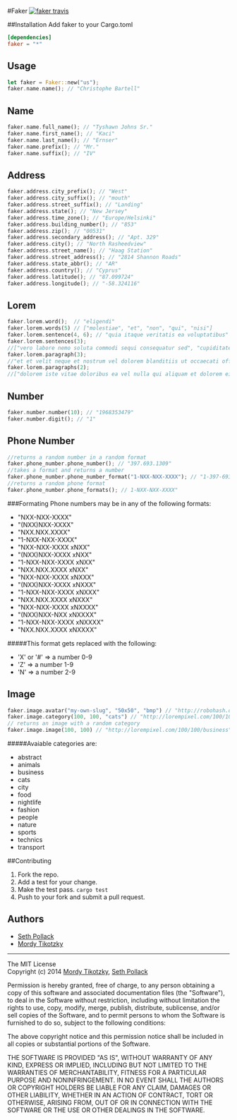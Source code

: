 #Faker
[![faker travis](http://img.shields.io/travis/tikotzky/faker-rs.svg?branch=master&style=flat-square)](https://travis-ci.org/tikotzky/faker-rs)

##Installation
Add faker to your Cargo.toml
```toml
[dependencies]
faker = "*"
```
## Usage
```rust
let faker = Faker::new("us");
faker.name.name(); // "Christophe Bartell"
```
## Name
```rust
faker.name.full_name(); // "Tyshawn Johns Sr."
faker.name.first_name(); // "Kaci"
faker.name.last_name(); // "Ernser"
faker.name.prefix(); // "Mr."
faker.name.suffix(); // "IV"
```
## Address
```rust
faker.address.city_prefix(); // "West"
faker.address.city_suffix(); // "mouth"
faker.address.street_suffix(); // "Landing"
faker.address.state(); // "New Jersey"
faker.address.time_zone(); // "Europe/Helsinki"
faker.address.building_number(); // "853"
faker.address.zip(); // "00531"
faker.address.secondary_address(); // "Apt. 329"
faker.address.city(); // "North Rasheedview"
faker.address.street_name(); // "Haag Station"
faker.address.street_address(); // "2814 Shannon Roads"
faker.address.state_abbr(); // "AR"
faker.address.country(); // "Cyprus"
faker.address.latitude(); // "87.099724"
faker.address.longitude(); // "-58.324116"
```
## Lorem
```rust
faker.lorem.word();  // "eligendi"
faker.lorem.words(5) // ["molestiae", "et", "non", "qui", "nisi"]
faker.lorem.sentence(4, 6); // "quia itaque veritatis ea voluptatibus"
faker.lorem.sentences(3); 
//["vero labore nemo soluta commodi sequi consequatur sed", "cupiditate quo officiis perspiciatis vel reiciendis atque veniam", "facere consequuntur ut voluptas quos veniam aut id dolores"]
faker.lorem.paragraph(3);   
//"et et velit neque et nostrum vel dolorem blanditiis ut occaecati officia odit ratione totam voluptatem et quam quo amet laudantium aut porro aut esse pariatur suscipit et doloremque ipsam rerum qui cupiditate tempore maiores voluptas"
faker.lorem.paragraphs(2); 
//["dolorem iste vitae doloribus ea vel nulla qui aliquam et dolorem eius rem voluptas deleniti voluptatem occaecati sint voluptatem fuga non ducimus voluptas eaque quia dicta nobis vel voluptatem id suscipit inventore et excepturi earum mollitia rem tempora deserunt laborum nobis", "eum qui accusantium et incidunt ad provident laboriosam similique ut nulla qui qui atque et iste rerum incidunt quia voluptas nobis nemo rerum assumenda voluptate non qui mollitia molestiae nesciunt tempore repellat ipsam natus cupiditate"]
```
## Number
```rust
faker.number.number(10); // "1968353479"
faker.number.digit(); // "1"
```
## Phone Number
```rust
//returns a random number in a random format
faker.phone_number.phone_number(); // "397.693.1309"
//takes a format and returns a number
faker.phone_number.phone_number_format("1-NXX-NXX-XXXX"); // "1-397-693-1309"
//returns a random phone format
faker.phone_number.phone_formats(); // 1-NXX-NXX-XXXX"
```
###Formating
Phone numbers may be in any of the following formats:
* "NXX-NXX-XXXX"
* "(NXX)NXX-XXXX"
* "NXX.NXX.XXXX"
* "1-NXX-NXX-XXXX"
* "NXX-NXX-XXXX xNXX"
* "(NXX)NXX-XXXX xNXX"
* "1-NXX-NXX-XXXX xNXX"
* "NXX.NXX.XXXX xNXX"
* "NXX-NXX-XXXX xNXXX"
* "(NXX)NXX-XXXX xNXXX"
* "1-NXX-NXX-XXXX xNXXX"
* "NXX.NXX.XXXX xNXXX"
* "NXX-NXX-XXXX xNXXXX"
* "(NXX)NXX-NXX xNXXXX"
* "1-NXX-NXX-XXXX xNXXXX"
* "NXX.NXX.XXXX xNXXXX"

#####This format gets replaced with the following:
- 'X' or '#' => a number 0-9
- 'Z' => a number 1-9
- 'N' => a number 2-9

## Image
```rust
faker.image.avatar("my-own-slug", "50x50", "bmp") // "http://robohash.org/my-own-slug.bmp?size=50x50"
faker.image.category(100, 100, "cats") // "http://lorempixel.com/100/100/cats"
// returns an image with a random category
faker.image.image(100, 100) // "http://lorempixel.com/100/100/business"
```
#####Avaiable categories are:
* abstract
* animals
* business
* cats
* city
* food
* nightlife
* fashion
* people
* nature
* sports
* technics
* transport

##Contributing
1. Fork the repo.
3. Add a test for your change.
4. Make the test pass. `cargo test`
5. Push to your fork and submit a pull request.

## Authors
* [Seth Pollack](https://github.com/sethpollack)
* [Mordy Tikotzky](https://github.com/tikotzky)

***

The MIT License  
Copyright (c) 2014 [Mordy Tikotzky](https://github.com/tikotzky), [Seth Pollack](https://github.com/sethpollack)

Permission is hereby granted, free of charge, to any person obtaining a copy of this software and associated documentation files (the "Software"), to deal in the Software without restriction, including without limitation the rights to use, copy, modify, merge, publish, distribute, sublicense, and/or sell copies of the Software, and to permit persons to whom the Software is furnished to do so, subject to the following conditions:

The above copyright notice and this permission notice shall be included in all copies or substantial portions of the Software.

THE SOFTWARE IS PROVIDED "AS IS", WITHOUT WARRANTY OF ANY KIND, EXPRESS OR IMPLIED, INCLUDING BUT NOT LIMITED TO THE WARRANTIES OF MERCHANTABILITY, FITNESS FOR A PARTICULAR PURPOSE AND NONINFRINGEMENT. IN NO EVENT SHALL THE AUTHORS OR COPYRIGHT HOLDERS BE LIABLE FOR ANY CLAIM, DAMAGES OR OTHER LIABILITY, WHETHER IN AN ACTION OF CONTRACT, TORT OR OTHERWISE, ARISING FROM, OUT OF OR IN CONNECTION WITH THE SOFTWARE OR THE USE OR OTHER DEALINGS IN THE SOFTWARE.

